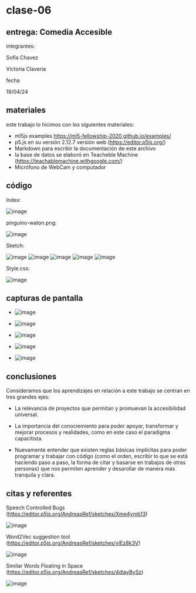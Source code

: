 # clase-06

## entrega: Comedia Accesible

integrantes:

Sofía Chavez 

Victoria Claveria 

fecha

19/04/24

## materiales

este trabajo lo hicimos con los siguientes materiales:

- ml5js examples https://ml5-fellowship-2020.github.io/examples/
- p5.js en su versión 2.12.7 versión web (https://editor.p5js.org/)
- Markdown para escribir la documentación de este archivo
- la base de datos se elaboró en Teacheble Machine (https://teachablemachine.withgoogle.com/)
- Micrófono de WebCam y computador

## código


Index:

![image](https://github.com/vickgit201/audiv027-2024-1/assets/128842460/f9e017dc-71d9-4f11-af7c-7fa863447d83)

pinguino-waton.png:

![image](https://github.com/vickgit201/audiv027-2024-1/assets/128842460/d8e3e0f9-9218-4dc4-b1e4-a6477703e078)


Sketch:

![image](https://github.com/vickgit201/audiv027-2024-1/assets/128842460/41e9f329-5d99-4315-a387-ea5afe936cb7)
![image](https://github.com/vickgit201/audiv027-2024-1/assets/128842460/7af83fc9-4cca-4e26-8a9e-8f422575bf40)
![image](https://github.com/vickgit201/audiv027-2024-1/assets/128842460/022ae6b4-94ca-4c69-8894-63b4fd8333ae)
![image](https://github.com/vickgit201/audiv027-2024-1/assets/128842460/0457225e-6771-4177-b65c-4c6bef086418)
![image](https://github.com/vickgit201/audiv027-2024-1/assets/128842460/67c2669e-0976-40a0-9589-b262de975f9b)

Style.css:

![image](https://github.com/vickgit201/audiv027-2024-1/assets/128842460/e262e0a1-fe33-445e-a6a8-9e01042ed033)


## capturas de pantalla

- ![image](https://github.com/vickgit201/audiv027-2024-1/assets/128842460/5c06cec2-41c1-4375-998e-95b16786ba8f)

- ![image](https://github.com/vickgit201/audiv027-2024-1/assets/128842460/6dddb000-7a40-4377-a4c2-cf1bf100bb5f)

- ![image](https://github.com/vickgit201/audiv027-2024-1/assets/128842460/9f059ce5-7563-46e7-b8f0-d8c3675649c4)

- ![image](https://github.com/vickgit201/audiv027-2024-1/assets/128842460/c0950872-eebc-4039-83ad-044847d6945c)

- ![image](https://github.com/vickgit201/audiv027-2024-1/assets/128842460/02690332-cddb-485e-81fa-ec3ecd63a814)

## conclusiones
  
Consideramos que los aprendizajes en relación a este trabajo se centran en tres grandes ejes:

- La relevancia de proyectos que permitan y promuevan la accesibilidad universal.

- La importancia del conociemiento para poder apoyar, transformar y mejorar procesos y realidades, como en este caso el paradigma capacitista.

- Nuevamente entender que existen reglas básicas implícitas para poder programar y trabajar con código (como el orden, escribir lo que se está haciendo paso a paso, la forma de citar y basarse en trabajos de otras personas) que nos permiten aprender y desarollar de manera más tranquila y clara.

## citas y referentes

  Speech Controlled Bugs (https://editor.p5js.org/AndreasRef/sketches/Xme4ymb13)

  ![image](https://github.com/vickgit201/audiv027-2024-1/assets/128842460/98ae0301-fe9c-4d6d-a81c-27bd4cec1467)

  Word2Vec suggestion tool (https://editor.p5js.org/AndreasRef/sketches/ylEz8k3V) 

  ![image](https://github.com/vickgit201/audiv027-2024-1/assets/128842460/7633faa3-0a84-4f5e-af19-f4bc15535de3)

  Similar Words Floating in Space (https://editor.p5js.org/AndreasRef/sketches/4dlayBySz)

  ![image](https://github.com/vickgit201/audiv027-2024-1/assets/128842460/17b2b0f4-ec45-4ceb-9084-c2fc0fbfe26a)

